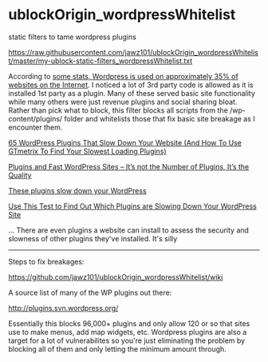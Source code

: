 # ublockOrigin_wordpressWhitelist
static filters to tame wordpress plugins

https://raw.githubusercontent.com/jawz101/ublockOrigin_wordpressWhitelist/master/my-ublock-static-filters_wordpressWhitelist.txt

According to [some stats, Wordpress is used on approximately 35% of websites on the Internet](https://kinsta.com/wordpress-market-share/).  I noticed a lot of 3rd party code is allowed as it is installed 1st party as a plugin.  Many of these served basic site functionality while many others were just revenue plugins and social sharing bloat.  Rather than pick what to block, this filter blocks all scripts from the /wp-content/plugins/ folder and whitelists those that fix basic site breakage as I encounter them.

[65 WordPress Plugins That Slow Down Your Website (And How To Use GTmetrix To Find Your Slowest Loading Plugins)](https://onlinemediamasters.com/slow-wordpress-plugins/)

[Plugins and Fast WordPress Sites – It’s not the Number of Plugins, It’s the Quality](https://wpengine.com/blog/plugins-and-fast-wordpress-sites-its-not-the-number-of-plugins-its-the-quality/)

[These plugins slow down your WordPress](https://servebolt.com/articles/these-plugins-slow-down-your-wordpress/)

[Use This Test to Find Out Which Plugins are Slowing Down Your WordPress Site](https://premium.wpmudev.org/blog/use-this-test-to-find-out-which-plugins-are-slowing-down-your-wordpress-site/)

... There are even plugins a website can install to assess the security and slowness of other plugins they've installed.  It's silly

-----------------------
Steps to fix breakages:

https://github.com/jawz101/ublockOrigin_wordpressWhitelist/wiki


A source list of many of the WP plugins out there:

http://plugins.svn.wordpress.org/

Essentially this blocks 96,000+ plugins and only allow 120 or so that sites use to make menus, add map widgets, etc.  Wordpress plugins are also a target for a lot of vulnerabilites so you're just eliminating the problem by blocking all of them and only letting the minimum amount through.
